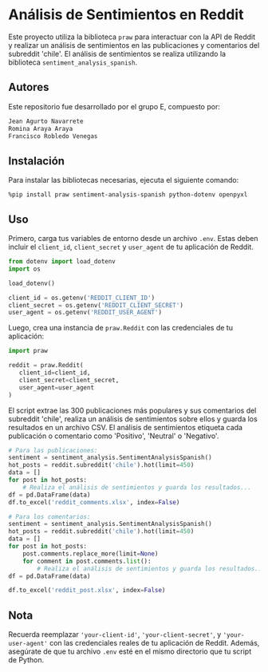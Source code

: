 # Análisis de Sentimientos en Reddit

Este proyecto utiliza la biblioteca `praw` para interactuar con la API de Reddit y realizar un análisis de sentimientos en las publicaciones y comentarios del subreddit 'chile'. El análisis de sentimientos se realiza utilizando la biblioteca `sentiment_analysis_spanish`.

## Autores

Este repositorio fue desarrollado por el grupo E, compuesto por:

```bash
Jean Agurto Navarrete
Romina Araya Araya
Francisco Robledo Venegas
```
## Instalación

Para instalar las bibliotecas necesarias, ejecuta el siguiente comando:

```shell
%pip install praw sentiment-analysis-spanish python-dotenv openpyxl
```

## Uso

Primero, carga tus variables de entorno desde un archivo `.env`. Estas deben incluir el `client_id`, `client_secret` y `user_agent` de tu aplicación de Reddit.

```python
from dotenv import load_dotenv
import os

load_dotenv()

client_id = os.getenv('REDDIT_CLIENT_ID')
client_secret = os.getenv('REDDIT_CLIENT_SECRET')
user_agent = os.getenv('REDDIT_USER_AGENT')
```

Luego, crea una instancia de `praw.Reddit` con las credenciales de tu aplicación:

```python
import praw

reddit = praw.Reddit(
   client_id=client_id,
   client_secret=client_secret,
   user_agent=user_agent
)
```

El script extrae las 300 publicaciones más populares y sus comentarios del subreddit 'chile', realiza un análisis de sentimientos sobre ellos y guarda los resultados en un archivo CSV. El análisis de sentimientos etiqueta cada publicación o comentario como 'Positivo', 'Neutral' o 'Negativo'.

```python
# Para las publicaciones:
sentiment = sentiment_analysis.SentimentAnalysisSpanish()
hot_posts = reddit.subreddit('chile').hot(limit=450)
data = []
for post in hot_posts:
    # Realiza el análisis de sentimientos y guarda los resultados...
df = pd.DataFrame(data)
df.to_excel('reddit_comments.xlsx', index=False)
```
```python
# Para los comentarios:
sentiment = sentiment_analysis.SentimentAnalysisSpanish()
hot_posts = reddit.subreddit('chile').hot(limit=450)
data = []
for post in hot_posts:
    post.comments.replace_more(limit=None)
    for comment in post.comments.list():
        # Realiza el análisis de sentimientos y guarda los resultados...
df = pd.DataFrame(data)

df.to_excel('reddit_post.xlsx', index=False)
```

## Nota

Recuerda reemplazar `'your-client-id'`, `'your-client-secret'`, y `'your-user-agent'` con las credenciales reales de tu aplicación de Reddit. Además, asegúrate de que tu archivo `.env` esté en el mismo directorio que tu script de Python.